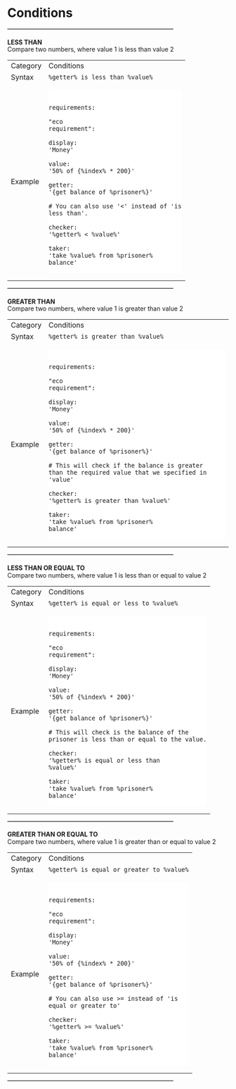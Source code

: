 # Conditions

<hr style="border-bottom: 1.75px solid darkgray;width:75%">

<!-- Generated with SP Table Generator -->
#### LESS THAN
<div style="margin-top:-19px">Compare two numbers, where value 1 is less than value 2</div>
<div class="superiorprison-clean-table">

|||
|-|-|
|Category|Conditions|
|Syntax|`%getter% is less than %value%`|
|Example|<pre v-pre data-lang="yaml" style="padding:0px;background-color:#fff"><code style="padding:0px;background-color:#fff" class="lang-yaml"><br>  <span class="token key atrule">requirements</span><span class="token punctuation">:</span><br>    <span class="token key atrule">"eco requirement"</span><span class="token punctuation">:</span><br>      <span class="token key atrule">display</span><span class="token punctuation">:</span> <span class="token string">'Money'</span><br>      <span class="token key atrule">value</span><span class="token punctuation">:</span> <span class="token string">'50% of {%index% * 200}'</span><br>      <span class="token key atrule">getter</span><span class="token punctuation">:</span> <span class="token string">'{get balance of %prisoner%}'</span><br>      <span class="token comment"># You can also use '<' instead of 'is less than'.</span><br>      <span class="token key atrule">checker</span><span class="token punctuation">:</span> <span class="token string">'%getter% < %value%'</span><br>      <span class="token key atrule">taker</span><span class="token punctuation">:</span> <span class="token string">'take %value% from %prisoner% balance'</span><br>  </code></pre>|

</div>
<hr style="border-bottom: 1.75px solid darkgray;width:75%">

<!-- Generated with SP Table Generator -->
#### GREATER THAN
<div style="margin-top:-19px">Compare two numbers, where value 1 is greater than value 2</div>
<div class="superiorprison-clean-table">

|||
|-|-|
|Category|Conditions|
|Syntax|`%getter% is greater than %value%`|
|Example|<pre v-pre data-lang="yaml" style="padding:0px;background-color:#fff"><code style="padding:0px;background-color:#fff" class="lang-yaml"><br>  <span class="token key atrule">requirements</span><span class="token punctuation">:</span><br>    <span class="token key atrule">"eco requirement"</span><span class="token punctuation">:</span><br>      <span class="token key atrule">display</span><span class="token punctuation">:</span> <span class="token string">'Money'</span><br>      <span class="token key atrule">value</span><span class="token punctuation">:</span> <span class="token string">'50% of {%index% * 200}'</span><br>      <span class="token key atrule">getter</span><span class="token punctuation">:</span> <span class="token string">'{get balance of %prisoner%}'</span><br>      <span class="token comment"># This will check if the balance is greater than the required value that we specified in 'value'</span><br>      <span class="token key atrule">checker</span><span class="token punctuation">:</span> <span class="token string">'%getter% is greater than %value%'</span><br>      <span class="token key atrule">taker</span><span class="token punctuation">:</span> <span class="token string">'take %value% from %prisoner% balance'</span><br>  </code></pre>|

</div>
<hr style="border-bottom: 1.75px solid darkgray;width:75%">

<!-- Generated with SP Table Generator -->
#### LESS THAN OR EQUAL TO
<div style="margin-top:-19px">Compare two numbers, where value 1 is less than or equal to value 2</div>
<div class="superiorprison-clean-table">

|||
|-|-|
|Category|Conditions|
|Syntax|`%getter% is equal or less to %value%`|
|Example|<pre v-pre data-lang="yaml" style="padding:0px;background-color:#fff"><code style="padding:0px;background-color:#fff" class="lang-yaml"><br>  <span class="token key atrule">requirements</span><span class="token punctuation">:</span><br>    <span class="token key atrule">"eco requirement"</span><span class="token punctuation">:</span><br>      <span class="token key atrule">display</span><span class="token punctuation">:</span> <span class="token string">'Money'</span><br>      <span class="token key atrule">value</span><span class="token punctuation">:</span> <span class="token string">'50% of {%index% * 200}'</span><br>      <span class="token key atrule">getter</span><span class="token punctuation">:</span> <span class="token string">'{get balance of %prisoner%}'</span><br>      <span class="token comment"># This will check is the balance of the prisoner is less than or equal to the value.</span><br>      <span class="token key atrule">checker</span><span class="token punctuation">:</span> <span class="token string">'%getter% is equal or less than %value%'</span><br>      <span class="token key atrule">taker</span><span class="token punctuation">:</span> <span class="token string">'take %value% from %prisoner% balance'</span><br>  </code></pre>|

</div>
<hr style="border-bottom: 1.75px solid darkgray;width:75%">

<!-- Generated with SP Table Generator -->
#### GREATER THAN OR EQUAL TO
<div style="margin-top:-19px">Compare two numbers, where value 1 is greater than or equal to value 2</div>
<div class="superiorprison-clean-table">

|||
|-|-|
|Category|Conditions|
|Syntax|`%getter% is equal or greater to %value%`|
|Example|<pre v-pre data-lang="yaml" style="padding:0px;background-color:#fff"><code style="padding:0px;background-color:#fff" class="lang-yaml"><br>  <span class="token key atrule">requirements</span><span class="token punctuation">:</span><br>    <span class="token key atrule">"eco requirement"</span><span class="token punctuation">:</span><br>      <span class="token key atrule">display</span><span class="token punctuation">:</span> <span class="token string">'Money'</span><br>      <span class="token key atrule">value</span><span class="token punctuation">:</span> <span class="token string">'50% of {%index% * 200}'</span><br>      <span class="token key atrule">getter</span><span class="token punctuation">:</span> <span class="token string">'{get balance of %prisoner%}'</span><br>      <span class="token comment"># You can also use >= instead of 'is equal or greater to'</span><br>      <span class="token key atrule">checker</span><span class="token punctuation">:</span> <span class="token string">'%getter% >= %value%'</span><br>      <span class="token key atrule">taker</span><span class="token punctuation">:</span> <span class="token string">'take %value% from %prisoner% balance'</span><br>  </code></pre>|

</div>
<hr style="border-bottom: 1.75px solid darkgray;width:75%">
